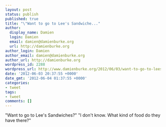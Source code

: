 ```yaml
---
layout: post
status: publish
published: true
title: "\"Want to go to Lee's Sandwiche..."
author:
  display_name: Damien
  login: Damien
  email: damien@damienburke.org
  url: http://damienburke.org
author_login: Damien
author_email: damien@damienburke.org
author_url: http://damienburke.org
wordpress_id: 2288
wordpress_url: http://www.damienburke.org/2012/06/03/want-to-go-to-lees-sandwiche/
date: '2012-06-03 20:37:55 +0000'
date_gmt: '2012-06-04 01:37:55 +0000'
categories:
- tweet
tags:
- tweet
comments: []
---
```

<p>"Want to go to Lee's Sandwiches?" "I don't know. What kind of food do they have there?"</p>
